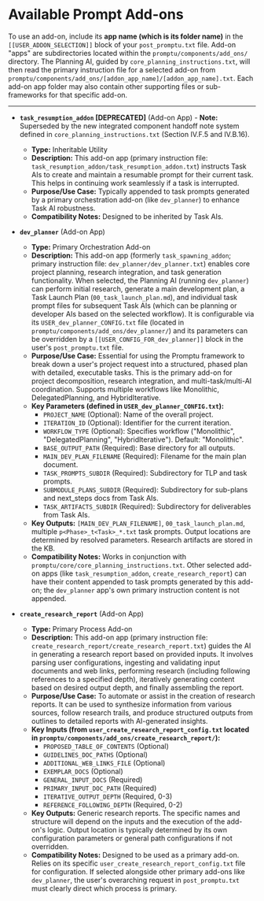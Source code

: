 # Available Prompt Add-ons

To use an add-on, include its **app name (which is its folder name)** in the `[[USER_ADDON_SELECTION]]` block of your `post_promptu.txt` file. Add-on "apps" are subdirectories located within the `promptu/components/add_ons/` directory. The Planning AI, guided by `core_planning_instructions.txt`, will then read the primary instruction file for a selected add-on from `promptu/components/add_ons/[addon_app_name]/[addon_app_name].txt`. Each add-on app folder may also contain other supporting files or sub-frameworks for that specific add-on.

---

- **`task_resumption_addon` [DEPRECATED]** (Add-on App) - **Note:** Superseded by the new integrated component handoff note system defined in `core_planning_instructions.txt` (Section IV.F.5 and IV.B.16).
    - **Type:** Inheritable Utility
    - **Description:** This add-on app (primary instruction file: `task_resumption_addon/task_resumption_addon.txt`) instructs Task AIs to create and maintain a resumable prompt for their current task. This helps in continuing work seamlessly if a task is interrupted.
    - **Purpose/Use Case:** Typically appended to task prompts generated by a primary orchestration add-on (like `dev_planner`) to enhance Task AI robustness.
    - **Compatibility Notes:** Designed to be inherited by Task AIs.

- **`dev_planner`** (Add-on App)
    - **Type:** Primary Orchestration Add-on
    - **Description:** This add-on app (formerly `task_spawning_addon`; primary instruction file: `dev_planner/dev_planner.txt`) enables core project planning, research integration, and task generation functionality. When selected, the Planning AI (running `dev_planner`) can perform initial research, generate a main development plan, a Task Launch Plan (`00_task_launch_plan.md`), and individual task prompt files for subsequent Task AIs (which can be planning or developer AIs based on the selected workflow). It is configurable via its `USER_dev_planner_CONFIG.txt` file (located in `promptu/components/add_ons/dev_planner/`) and its parameters can be overridden by a `[[USER_CONFIG_FOR_dev_planner]]` block in the user's `post_promptu.txt` file.
    - **Purpose/Use Case:** Essential for using the Promptu framework to break down a user's project request into a structured, phased plan with detailed, executable tasks. This is the primary add-on for project decomposition, research integration, and multi-task/multi-AI coordination. Supports multiple workflows like Monolithic, DelegatedPlanning, and HybridIterative.
    - **Key Parameters (defined in `USER_dev_planner_CONFIG.txt`):**
        - `PROJECT_NAME` (Optional): Name of the overall project.
        - `ITERATION_ID` (Optional): Identifier for the current iteration.
        - `WORKFLOW_TYPE` (Optional): Specifies workflow ("Monolithic", "DelegatedPlanning", "HybridIterative"). Default: "Monolithic".
        - `BASE_OUTPUT_PATH` (Required): Base directory for all outputs.
        - `MAIN_DEV_PLAN_FILENAME` (Required): Filename for the main plan document.
        - `TASK_PROMPTS_SUBDIR` (Required): Subdirectory for TLP and task prompts.
        - `SUBMODULE_PLANS_SUBDIR` (Required): Subdirectory for sub-plans and next_steps docs from Task AIs.
        - `TASK_ARTIFACTS_SUBDIR` (Required): Subdirectory for deliverables from Task AIs.
    - **Key Outputs:** `[MAIN_DEV_PLAN_FILENAME]`, `00_task_launch_plan.md`, multiple `p<Phase>_t<Task>_*.txt` task prompts. Output locations are determined by resolved parameters. Research artifacts are stored in the KB.
    - **Compatibility Notes:** Works in conjunction with `promptu/core/core_planning_instructions.txt`. Other selected add-on apps (like `task_resumption_addon`, `create_research_report`) can have their content appended to task prompts generated by this add-on; the `dev_planner` app's own primary instruction content is not appended.

- **`create_research_report`** (Add-on App)
    - **Type:** Primary Process Add-on
    - **Description:** This add-on app (primary instruction file: `create_research_report/create_research_report.txt`) guides the AI in generating a research report based on provided inputs. It involves parsing user configurations, ingesting and validating input documents and web links, performing research (including following references to a specified depth), iteratively generating content based on desired output depth, and finally assembling the report.
    - **Purpose/Use Case:** To automate or assist in the creation of research reports. It can be used to synthesize information from various sources, follow research trails, and produce structured outputs from outlines to detailed reports with AI-generated insights.
    - **Key Inputs (from `user_create_research_report_config.txt` located in `promptu/components/add_ons/create_research_report/`):**
        - `PROPOSED_TABLE_OF_CONTENTS` (Optional)
        - `GUIDELINES_DOC_PATHS` (Optional)
        - `ADDITIONAL_WEB_LINKS_FILE` (Optional)
        - `EXEMPLAR_DOCS` (Optional)
        - `GENERAL_INPUT_DOCS` (Required)
        - `PRIMARY_INPUT_DOC_PATH` (Required)
        - `ITERATIVE_OUTPUT_DEPTH` (Required, 0-3)
        - `REFERENCE_FOLLOWING_DEPTH` (Required, 0-2)
    - **Key Outputs:** Generic research reports. The specific names and structure will depend on the inputs and the execution of the add-on's logic. Output location is typically determined by its own configuration parameters or general path configurations if not overridden.
    - **Compatibility Notes:** Designed to be used as a primary add-on. Relies on its specific `user_create_research_report_config.txt` file for configuration. If selected alongside other primary add-ons like `dev_planner`, the user's overarching request in `post_promptu.txt` must clearly direct which process is primary.

